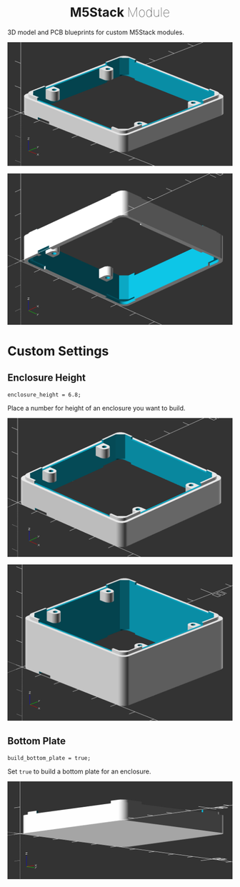<div align="center">
  <h1>M5Stack <span style="font-weight: 100">Module</span></h1>
</div>

3D model and PCB blueprints for custom M5Stack modules.

![](assets/s1.png)

![](assets/s2.png)

# Custom Settings

## Enclosure Height

```openscad
enclosure_height = 6.8;
```

Place a number for height of an enclosure you want to build.

![](assets/s3.png)

![](assets/s4.png)

## Bottom Plate

```openscad
build_bottom_plate = true;
```

Set `true` to build a bottom plate for an enclosure.

![](assets/s5.png)
